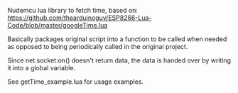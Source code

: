 Nudemcu lua library to fetch time, based on: https://github.com/thearduinoguy/ESP8266-Lua-Code/blob/master/googleTime.lua

Basically packages original script into a function to be called when needed as opposed to being periodically called in the original project.

Since net.socket:on() doesn't return data, the data is handed over by writing it into a global variable.

See getTime_example.lua for usage examples.
